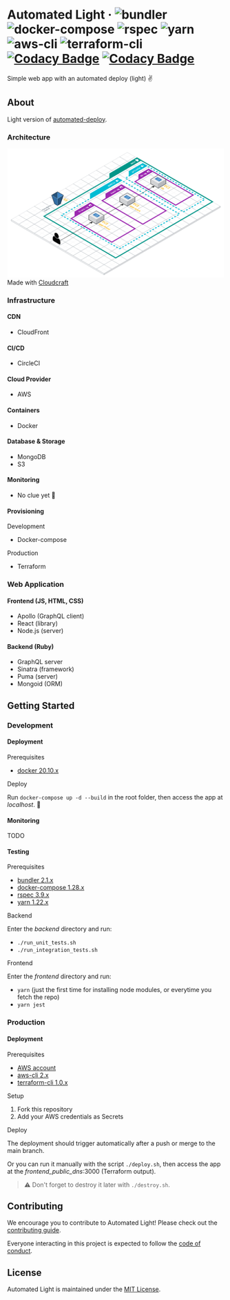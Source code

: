 # Automated Light &middot; ![bundler](https://img.shields.io/badge/bundler-2.1%2B-red?logo=ruby) ![docker-compose](https://img.shields.io/badge/docker--compose-1.28%2B-blue?logo=docker) ![rspec](https://img.shields.io/badge/rspec-3.9%2B-red?logo=ruby) ![yarn](https://img.shields.io/badge/yarn-1.22%2B-2188b6?logo=yarn) ![aws-cli](https://img.shields.io/badge/aws--cli-2.2%2B-orange?logo=amazon-aws) ![terraform-cli](https://img.shields.io/badge/terraform--cli-1.0%2B-blue?logo=terraform) [![Codacy Badge](https://app.codacy.com/project/badge/Grade/0bbe46ffb5c742b69d9436a09cb12eba)](https://www.codacy.com/gh/lucasmari/automated-light/dashboard?utm_source=github.com&amp;utm_medium=referral&amp;utm_content=lucasmari/automated-light&amp;utm_campaign=Badge_Grade) [![Codacy Badge](https://app.codacy.com/project/badge/Coverage/0bbe46ffb5c742b69d9436a09cb12eba)](https://www.codacy.com/gh/lucasmari/automated-light/dashboard?utm_source=github.com&utm_medium=referral&utm_content=lucasmari/automated-light&utm_campaign=Badge_Coverage)

Simple web app with an automated deploy (light) :v:

## About

Light version of [automated-deploy](https://github.com/lucasmari/automated-deploy).

### Architecture

![](.images/Web%20App%20Reference%20Architecture.png)
Made with [Cloudcraft](https://www.cloudcraft.co/)

### Infrastructure

#### CDN

- CloudFront

#### CI/CD

- CircleCI

#### Cloud Provider

- AWS

#### Containers

- Docker

#### Database & Storage

- MongoDB
- S3

#### Monitoring

- No clue yet :shrug:

#### Provisioning

Development

- Docker-compose

Production
  
- Terraform

### Web Application

#### Frontend (JS, HTML, CSS)

- Apollo (GraphQL client)
- React (library)
- Node.js (server)

#### Backend (Ruby)

- GraphQL server
- Sinatra (framework)
- Puma (server)
- Mongoid (ORM)

## Getting Started

### Development

#### Deployment

Prerequisites

- [docker 20.10.x](https://www.docker.com/get-started)

Deploy

Run `docker-compose up -d --build` in the root folder, then access the app at *localhost*. :clap:

#### Monitoring

TODO

#### Testing

Prerequisites

- [bundler 2.1.x](https://bundler.io/)
- [docker-compose 1.28.x](https://docs.docker.com/compose/install/)
- [rspec 3.9.x](https://rspec.info/)
- [yarn 1.22.x](https://yarnpkg.com/getting-started/install)

Backend

Enter the *backend* directory and run:

- `./run_unit_tests.sh`
- `./run_integration_tests.sh`

Frontend

Enter the *frontend* directory and run:

- `yarn` (just the first time for installing node modules, or everytime you fetch the repo)
- `yarn jest`

### Production

#### Deployment

Prerequisites

- [AWS account](https://console.aws.amazon.com)
- [aws-cli 2.x](https://docs.aws.amazon.com/cli/latest/userguide/install-cliv2.html)
- [terraform-cli 1.0.x](https://www.terraform.io/downloads.html)

Setup

1. Fork this repository
2. Add your AWS credentials as Secrets

Deploy

The deployment should trigger automatically after a push or merge to the main branch.

Or you can run it manually with the script `./deploy.sh`, then access the app at the *frontend_public_dns*:3000 (Terraform output).

> :warning: Don't forget to destroy it later with `./destroy.sh`.

## Contributing

We encourage you to contribute to Automated Light! Please check out the
[contributing guide](https://github.com/lucasmari/automated-light/blob/master/CONTRIBUTING.md).

Everyone interacting in this project is expected to follow the [code of conduct](https://github.com/lucasmari/automated-light/blob/master/CODE_OF_CONDUCT.md).

## License

Automated Light is maintained under the [MIT License](https://opensource.org/licenses/MIT).
